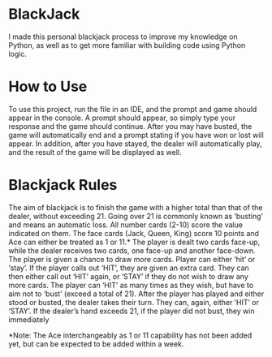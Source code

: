 # BlackJack

I made this personal blackjack process to improve my knowledge on Python, as well as to get more familiar with building code using Python logic. 

# How to Use

To use this project, run the file in an IDE, and the prompt and game should appear in the console. A prompt should appear, so simply type your response and the game should continue. After you may have busted, the game will automatically end and a prompt stating if you have won or lost will appear. In addition, after you have stayed, the dealer will automatically play, and the result of the game will be displayed as well. 

# Blackjack Rules

The aim of blackjack is to finish the game with a higher total than that of the dealer, without exceeding 21. Going over 21 is commonly known as ‘busting’ and means an automatic loss.
All number cards (2-10) score the value indicated on them. The face cards (Jack, Queen, King) score 10 points and Ace can either be treated as 1 or 11.*
The player is dealt two cards face-up, while the dealer receives two cards, one face-up and another face-down.
The player is given a chance to draw more cards. Player can either ‘hit’ or ‘stay’. If the player calls out ‘HIT’, they are given an extra card. They can then either call out ‘HIT’ again, or ‘STAY’ if they do not wish to draw any more cards. The player can ‘HIT’ as many times as they wish, but have to aim not to ‘bust’ (exceed a total of 21).
After the player has played and either stood or busted, the dealer takes their turn. They can, again, either ‘HIT’ or ‘STAY’. If the dealer’s hand exceeds 21, if the player did not bust, they win immediately

*Note: The Ace interchangeably as 1 or 11 capability has not been added yet, but can be expected to be added within a week. 
